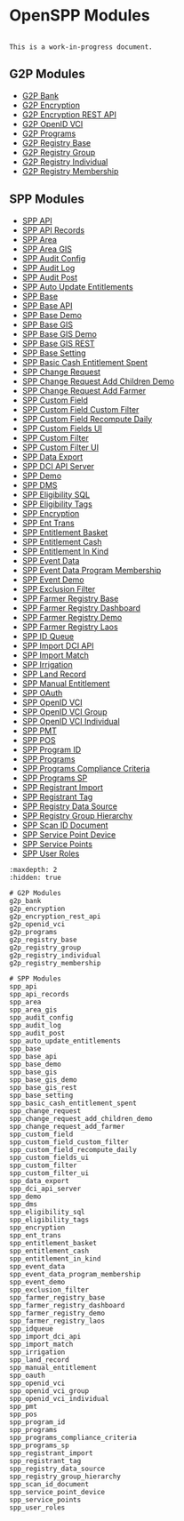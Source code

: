 # OpenSPP Modules

```{warning}

This is a work-in-progress document.
```

## G2P Modules
- [G2P Bank](g2p_bank)
- [G2P Encryption](g2p_encryption)
- [G2P Encryption REST API](g2p_encryption_rest_api)
- [G2P OpenID VCI](g2p_openid_vci)
- [G2P Programs](g2p_programs)
- [G2P Registry Base](g2p_registry_base)
- [G2P Registry Group](g2p_registry_group)
- [G2P Registry Individual](g2p_registry_individual)
- [G2P Registry Membership](g2p_registry_membership)

## SPP Modules
- [SPP API](spp_api)
- [SPP API Records](spp_api_records)
- [SPP Area](spp_area)
- [SPP Area GIS](spp_area_gis)
- [SPP Audit Config](spp_audit_config)
- [SPP Audit Log](spp_audit_log)
- [SPP Audit Post](spp_audit_post)
- [SPP Auto Update Entitlements](spp_auto_update_entitlements)
- [SPP Base](spp_base)
- [SPP Base API](spp_base_api)
- [SPP Base Demo](spp_base_demo)
- [SPP Base GIS](spp_base_gis)
- [SPP Base GIS Demo](spp_base_gis_demo)
- [SPP Base GIS REST](spp_base_gis_rest)
- [SPP Base Setting](spp_base_setting)
- [SPP Basic Cash Entitlement Spent](spp_basic_cash_entitlement_spent)
- [SPP Change Request](spp_change_request)
- [SPP Change Request Add Children Demo](spp_change_request_add_children_demo)
- [SPP Change Request Add Farmer](spp_change_request_add_farmer)
- [SPP Custom Field](spp_custom_field)
- [SPP Custom Field Custom Filter](spp_custom_field_custom_filter)
- [SPP Custom Field Recompute Daily](spp_custom_field_recompute_daily)
- [SPP Custom Fields UI](spp_custom_fields_ui)
- [SPP Custom Filter](spp_custom_filter)
- [SPP Custom Filter UI](spp_custom_filter_ui)
- [SPP Data Export](spp_data_export)
- [SPP DCI API Server](spp_dci_api_server)
- [SPP Demo](spp_demo)
- [SPP DMS](spp_dms)
- [SPP Eligibility SQL](spp_eligibility_sql)
- [SPP Eligibility Tags](spp_eligibility_tags)
- [SPP Encryption](spp_encryption)
- [SPP Ent Trans](spp_ent_trans)
- [SPP Entitlement Basket](spp_entitlement_basket)
- [SPP Entitlement Cash](spp_entitlement_cash)
- [SPP Entitlement In Kind](spp_entitlement_in_kind)
- [SPP Event Data](spp_event_data)
- [SPP Event Data Program Membership](spp_event_data_program_membership)
- [SPP Event Demo](spp_event_demo)
- [SPP Exclusion Filter](spp_exclusion_filter)
- [SPP Farmer Registry Base](spp_farmer_registry_base)
- [SPP Farmer Registry Dashboard](spp_farmer_registry_dashboard)
- [SPP Farmer Registry Demo](spp_farmer_registry_demo)
- [SPP Farmer Registry Laos](spp_farmer_registry_laos)
- [SPP ID Queue](spp_idqueue)
- [SPP Import DCI API](spp_import_dci_api)
- [SPP Import Match](spp_import_match)
- [SPP Irrigation](spp_irrigation)
- [SPP Land Record](spp_land_record)
- [SPP Manual Entitlement](spp_manual_entitlement)
- [SPP OAuth](spp_oauth)
- [SPP OpenID VCI](spp_openid_vci)
- [SPP OpenID VCI Group](spp_openid_vci_group)
- [SPP OpenID VCI Individual](spp_openid_vci_individual)
- [SPP PMT](spp_pmt)
- [SPP POS](spp_pos)
- [SPP Program ID](spp_program_id)
- [SPP Programs](spp_programs)
- [SPP Programs Compliance Criteria](spp_programs_compliance_criteria)
- [SPP Programs SP](spp_programs_sp)
- [SPP Registrant Import](spp_registrant_import)
- [SPP Registrant Tag](spp_registrant_tag)
- [SPP Registry Data Source](spp_registry_data_source)
- [SPP Registry Group Hierarchy](spp_registry_group_hierarchy)
- [SPP Scan ID Document](spp_scan_id_document)
- [SPP Service Point Device](spp_service_point_device)
- [SPP Service Points](spp_service_points)
- [SPP User Roles](spp_user_roles)


```{toctree}
:maxdepth: 2
:hidden: true

# G2P Modules
g2p_bank
g2p_encryption
g2p_encryption_rest_api
g2p_openid_vci
g2p_programs
g2p_registry_base
g2p_registry_group
g2p_registry_individual
g2p_registry_membership

# SPP Modules
spp_api
spp_api_records
spp_area
spp_area_gis
spp_audit_config
spp_audit_log
spp_audit_post
spp_auto_update_entitlements
spp_base
spp_base_api
spp_base_demo
spp_base_gis
spp_base_gis_demo
spp_base_gis_rest
spp_base_setting
spp_basic_cash_entitlement_spent
spp_change_request
spp_change_request_add_children_demo
spp_change_request_add_farmer
spp_custom_field
spp_custom_field_custom_filter
spp_custom_field_recompute_daily
spp_custom_fields_ui
spp_custom_filter
spp_custom_filter_ui
spp_data_export
spp_dci_api_server
spp_demo
spp_dms
spp_eligibility_sql
spp_eligibility_tags
spp_encryption
spp_ent_trans
spp_entitlement_basket
spp_entitlement_cash
spp_entitlement_in_kind
spp_event_data
spp_event_data_program_membership
spp_event_demo
spp_exclusion_filter
spp_farmer_registry_base
spp_farmer_registry_dashboard
spp_farmer_registry_demo
spp_farmer_registry_laos
spp_idqueue
spp_import_dci_api
spp_import_match
spp_irrigation
spp_land_record
spp_manual_entitlement
spp_oauth
spp_openid_vci
spp_openid_vci_group
spp_openid_vci_individual
spp_pmt
spp_pos
spp_program_id
spp_programs
spp_programs_compliance_criteria
spp_programs_sp
spp_registrant_import
spp_registrant_tag
spp_registry_data_source
spp_registry_group_hierarchy
spp_scan_id_document
spp_service_point_device
spp_service_points
spp_user_roles
```
